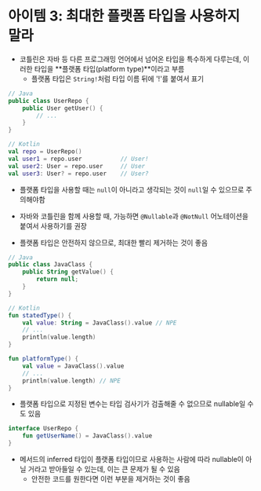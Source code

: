 # 아이템 3: 최대한 플랫폼 타입을 사용하지 말라

- 코틀린은 자바 등 다른 프로그래밍 언어에서 넘어온 타입을 특수하게 다루는데, 이러한 타입을 **플랫폼 타입(platform type)**이라고 부름
  - 플랫폼 타입은 `String!`처럼 타입 이름 뒤에 '!'를 붙여서 표기

```kotlin
// Java
public class UserRepo {
    public User getUser() {
        // ...
    }
}

// Kotlin
val repo = UserRepo()
val user1 = repo.user           // User!
val user2: User = repo.user     // User
val user3: User? = repo.user    // User?
```

- 플랫폼 타입을 사용할 때는 `null`이 아니라고 생각되는 것이 `null`일 수 있으므로 주의해야함
- 자바와 코틀린을 함께 사용할 때, 가능하면 `@Nullable`과 `@NotNull` 어노테이션을 붙여서 사용하기를 권장

- 플랫폼 타입은 안전하지 않으므로, 최대한 빨리 제거하는 것이 좋음

```kotlin
// Java
public class JavaClass {
    public String getValue() {
        return null;
    }
}

// Kotlin
fun statedType() {
    val value: String = JavaClass().value // NPE
    // ...
    println(value.length)
}

fun platformType() {
    val value = JavaClass().value
    // ...
    println(value.length) // NPE
}
```

- 플랫폼 타입으로 지정된 변수는 타입 검사기가 검출해줄 수 없으므로 nullable일 수 도 있음

```kotlin
interface UserRepo {
    fun getUserName() = JavaClass().value
}
```

- 메서드의 inferred 타입이 플랫폼 타입이므로 사용하는 사람에 따라 nullable이 아닐 거라고 받아들일 수 있는데, 이는 큰 문제가 될 수 있음
  - 안전한 코드를 원한다면 이런 부분을 제거하는 것이 좋음
